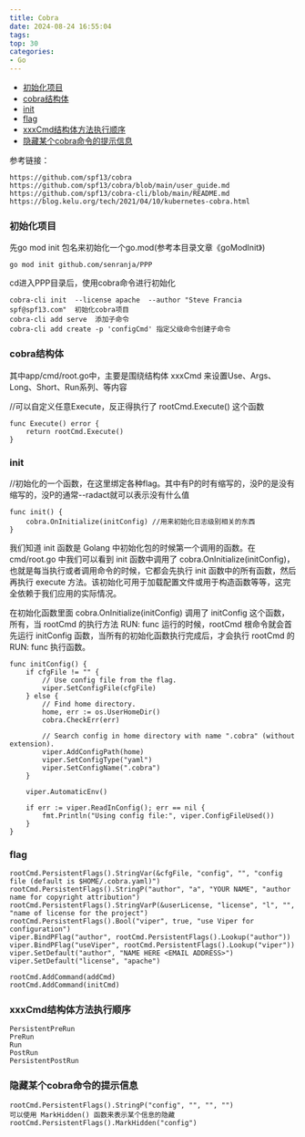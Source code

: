 ```yaml
---
title: Cobra
date: 2024-08-24 16:55:04
tags:
top: 30
categories:
- Go
---
```


- [初始化项目](#初始化项目)
- [cobra结构体](#cobra结构体)
- [init](#init)
- [flag](#flag)
- [xxxCmd结构体方法执行顺序](#xxxcmd结构体方法执行顺序)
- [隐藏某个cobra命令的提示信息](#隐藏某个cobra命令的提示信息)


参考链接：

	https://github.com/spf13/cobra
	https://github.com/spf13/cobra/blob/main/user_guide.md
	https://github.com/spf13/cobra-cli/blob/main/README.md
	https://blog.kelu.org/tech/2021/04/10/kubernetes-cobra.html



### 初始化项目

先go mod init 包名来初始化一个go.mod(参考本目录文章《goModInit》)

	go mod init github.com/senranja/PPP

cd进入PPP目录后，使用cobra命令进行初始化

	cobra-cli init  --license apache  --author "Steve Francia spf@spf13.com"  初始化cobra项目
	cobra-cli add serve  添加子命令
	cobra-cli add create -p 'configCmd' 指定父级命令创建子命令

### cobra结构体

其中app/cmd/root.go中，主要是围绕结构体 xxxCmd 来设置Use、Args、Long、Short、Run系列、等内容

//可以自定义任意Execute，反正得执行了 rootCmd.Execute() 这个函数

	func Execute() error {
		return rootCmd.Execute()
	}


### init

//初始化的一个函数，在这里绑定各种flag。其中有P的时有缩写的，没P的是没有缩写的，没P的通常--radact就可以表示没有什么值
	
	func init() {
		cobra.OnInitialize(initConfig) //用来初始化日志级别相关的东西
	}

我们知道 init 函数是 Golang 中初始化包的时候第一个调用的函数。在 cmd/root.go 中我们可以看到 init 函数中调用了 cobra.OnInitialize(initConfig)，也就是每当执行或者调用命令的时候，它都会先执行 init 函数中的所有函数，然后再执行 execute 方法。该初始化可用于加载配置文件或用于构造函数等等，这完全依赖于我们应用的实际情况。

在初始化函数里面 cobra.OnInitialize(initConfig) 调用了 initConfig 这个函数，所有，当 rootCmd 的执行方法 RUN: func 运行的时候，rootCmd 根命令就会首先运行 initConfig 函数，当所有的初始化函数执行完成后，才会执行 rootCmd 的 RUN: func 执行函数。

	func initConfig() {
		if cfgFile != "" {
			// Use config file from the flag.
			viper.SetConfigFile(cfgFile)
		} else {
			// Find home directory.
			home, err := os.UserHomeDir()
			cobra.CheckErr(err)

			// Search config in home directory with name ".cobra" (without extension).
			viper.AddConfigPath(home)
			viper.SetConfigType("yaml")
			viper.SetConfigName(".cobra")
		}

		viper.AutomaticEnv()

		if err := viper.ReadInConfig(); err == nil {
			fmt.Println("Using config file:", viper.ConfigFileUsed())
		}
	}


### flag

	rootCmd.PersistentFlags().StringVar(&cfgFile, "config", "", "config file (default is $HOME/.cobra.yaml)")
	rootCmd.PersistentFlags().StringP("author", "a", "YOUR NAME", "author name for copyright attribution")
	rootCmd.PersistentFlags().StringVarP(&userLicense, "license", "l", "", "name of license for the project")
	rootCmd.PersistentFlags().Bool("viper", true, "use Viper for configuration")
	viper.BindPFlag("author", rootCmd.PersistentFlags().Lookup("author"))
	viper.BindPFlag("useViper", rootCmd.PersistentFlags().Lookup("viper"))
	viper.SetDefault("author", "NAME HERE <EMAIL ADDRESS>")
	viper.SetDefault("license", "apache")

	rootCmd.AddCommand(addCmd)
	rootCmd.AddCommand(initCmd)

### xxxCmd结构体方法执行顺序

	PersistentPreRun
	PreRun
	Run
	PostRun
	PersistentPostRun

### 隐藏某个cobra命令的提示信息

	rootCmd.PersistentFlags().StringP("config", "", "", "")
	可以使用 MarkHidden() 函数来表示某个信息的隐藏
	rootCmd.PersistentFlags().MarkHidden("config")








